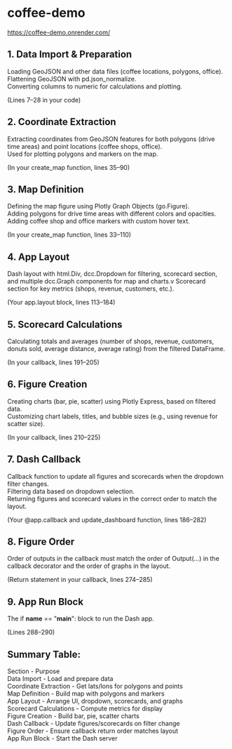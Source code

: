 # coffee-demo

https://coffee-demo.onrender.com/


## 1. Data Import & Preparation<br>
Loading GeoJSON and other data files (coffee locations, polygons, office).<br> 
Flattening GeoJSON with pd.json_normalize.<br>
Converting columns to numeric for calculations and plotting.<br>

(Lines 7–28 in your code)<br>

## 2. Coordinate Extraction<br>
Extracting coordinates from GeoJSON features for both polygons (drive time areas) and point locations (coffee shops, office).<br>
Used for plotting polygons and markers on the map.<br>

(In your create_map function, lines 35–90)<br>

## 3. Map Definition<br>
Defining the map figure using Plotly Graph Objects (go.Figure).<br>
Adding polygons for drive time areas with different colors and opacities.<br>
Adding coffee shop and office markers with custom hover text.<br>

(In your create_map function, lines 33–110)

## 4. App Layout<br>
Dash layout with html.Div, dcc.Dropdown for filtering, scorecard section, and multiple dcc.Graph components for map and charts.v
Scorecard section for key metrics (shops, revenue, customers, etc.).<br>

(Your app.layout block, lines 113–184)

## 5. Scorecard Calculations<br>
Calculating totals and averages (number of shops, revenue, customers, donuts sold, average distance, average rating) from the filtered DataFrame.<br>

(In your callback, lines 191–205)

## 6. Figure Creation<br>
Creating charts (bar, pie, scatter) using Plotly Express, based on filtered data.<br>
Customizing chart labels, titles, and bubble sizes (e.g., using revenue for scatter size).<br>

(In your callback, lines 210–225)

## 7. Dash Callback<br>
Callback function to update all figures and scorecards when the dropdown filter changes.<br>
Filtering data based on dropdown selection.<br>
Returning figures and scorecard values in the correct order to match the layout.<br>

(Your @app.callback and update_dashboard function, lines 186–282)

## 8. Figure Order<br>
Order of outputs in the callback must match the order of Output(...) in the callback decorator and the order of graphs in the layout.<br>

(Return statement in your callback, lines 274–285)

## 9. App Run Block<br>
The if __name__ == "__main__": block to run the Dash app.<br>

(Lines 288–290)

## Summary Table:<br>

Section	- Purpose<br>
Data Import - Load and prepare data<br>
Coordinate Extraction - Get lats/lons for polygons and points<br>
Map Definition -	Build map with polygons and markers<br>
App Layout -	Arrange UI, dropdown, scorecards, and graphs<br>
Scorecard Calculations -	Compute metrics for display<br>
Figure Creation -	Build bar, pie, scatter charts<br>
Dash Callback -	Update figures/scorecards on filter change<br>
Figure Order -	Ensure callback return order matches layout<br>
App Run Block -	Start the Dash server<br>


<!-- This is a hidden comment in the README
- clean up readme
- make summary section into table
-->
